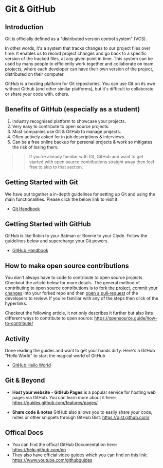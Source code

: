 # Git & GitHub 

## Introduction 

Git is officially defined as a "distributed version control system" (VCS). 

In other words, it's a system that tracks changes to our project files over time. It enables us to record project changes and go back to a specific version of the tracked files, at any given point in time.  This system can be used by many people to efficiently work together and collaborate on team projects, where each developer can have their own version of the project, distributed on their computer.

GitHub is a hosting platform for Git repositories. You can use Git on its own without Github (and other similar platforms), but it's difficult to collaborate or share your code with. others. 

## Benefits of GitHub (especially as a student)
1. Industry recognised platform to showcase your projects.  
2. Very easy to contribute to open source projects. 
3. Most companies use Git & GitHub to manage projects. 
4. Often actively asked for in job descriptions & interviews. 
5. Can be a free online backup for personal projects & work so mitigates the risk of losing them. 


>> If you're already familiar with Git, GitHub and want to get started with open source contributions straight away then feel free to skip to that section. 


## Getting Started with Git 

We have put together a in-depth guidelines for setting up Git and using the main functionalities. Please click the below link to visit it. 

- [Git Handbook](Git-handbook.md)


## Getting Started with GitHub 
GitHub is like Robin to your Batman or Bonnie to your Clyde. Follow the guidelines below and supercharge your Git powers. 
- [GitHub Handbook](GitHub-Handbook.md) 


## How to make open source contributions

You don't always have to code to contribute to open source projects. Checkout the article below for more details. The general method of contributing to open source contributions is to [fork the project](https://github.com/AUMSA/2020-MSA-content/blob/master/Workshops/Git%20&%20GitHub/GitHub-Handbook.md#forking-projects-on-github), [commit your changes](https://github.com/AUMSA/2020-MSA-content/blob/master/Workshops/Git%20%26%20GitHub/Git-handbook.md#staging--commiting) into your forked repo and then [open a pull-request](https://github.com/AUMSA/2020-MSA-content/blob/master/Workshops/Git%20&%20GitHub/GitHub-Handbook.md#creating-a-pull-req) of the developers to review. If you're familiar with any of the steps then click of the hyperlinks. 

Checkout the following article, it not only describes it further but also lists different ways to contribute to open source: https://opensource.guide/how-to-contribute/


## Activity 
Done reading the guides and want to get your hands dirty. Here's a GitHub "Hello World" to start the magical world of GitHub

- [GitHub Hello World](https://guides.github.com/activities/hello-world/)


## Git & Beyond 

- **Host your website** - **GitHub Pages** is a popular service for hosting web pages via GitHub. You can learn more about it here: https://guides.github.com/features/pages/

- **Share code & notes** GitHub also allows you to easily share your code, notes or other snippets through GitHub Gist: https://gist.github.com/

## Offical Docs 
- You can find the offical GitHub Documentation here: https://help.github.com/en
- They also have official video guides which you can find on this link: https://www.youtube.com/githubguides
